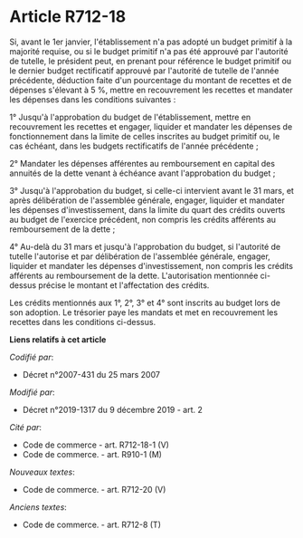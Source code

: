 # Article R712-18

Si, avant le 1er janvier, l'établissement n'a pas adopté un budget primitif à la majorité requise, ou si le budget primitif
n'a pas été approuvé par l'autorité de tutelle, le président peut, en prenant pour référence le budget primitif ou le dernier
budget rectificatif approuvé par l'autorité de tutelle de l'année précédente, déduction faite d'un pourcentage du montant de
recettes et de dépenses s'élevant à 5 %, mettre en recouvrement les recettes et mandater les dépenses dans les conditions
suivantes :

1° Jusqu'à l'approbation du budget de l'établissement, mettre en recouvrement les recettes et engager, liquider et mandater
les dépenses de fonctionnement dans la limite de celles inscrites au budget primitif ou, le cas échéant, dans les budgets
rectificatifs de l'année précédente ;

2° Mandater les dépenses afférentes au remboursement en capital des annuités de la dette venant à échéance avant
l'approbation du budget ;

3° Jusqu'à l'approbation du budget, si celle-ci intervient avant le 31 mars, et après délibération de l'assemblée générale,
engager, liquider et mandater les dépenses d'investissement, dans la limite du quart des crédits ouverts au budget de
l'exercice précédent, non compris les crédits afférents au remboursement de la dette ;

4° Au-delà du 31 mars et jusqu'à l'approbation du budget, si l'autorité de tutelle l'autorise et par délibération de
l'assemblée générale, engager, liquider et mandater les dépenses d'investissement, non compris les crédits afférents au
remboursement de la dette. L'autorisation mentionnée ci-dessus précise le montant et l'affectation des crédits.

Les crédits mentionnés aux 1°, 2°, 3° et 4° sont inscrits au budget lors de son adoption. Le trésorier paye les mandats et
met en recouvrement les recettes dans les conditions ci-dessus.

**Liens relatifs à cet article**

_Codifié par_:

  - Décret n°2007-431 du 25 mars 2007

_Modifié par_:

  - Décret n°2019-1317 du 9 décembre 2019 - art. 2

_Cité par_:

  - Code de commerce - art. R712-18-1 (V)
  - Code de commerce. - art. R910-1 (M)

_Nouveaux textes_:

  - Code de commerce. - art. R712-20 (V)

_Anciens textes_:

  - Code de commerce. - art. R712-8 (T)

